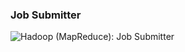 ### Job Submitter
![Hadoop (MapReduce): Job Submitter](https://www.lucidchart.com/publicSegments/view/53301531-b380-4305-81ab-51c70a00da8d/image.png)
